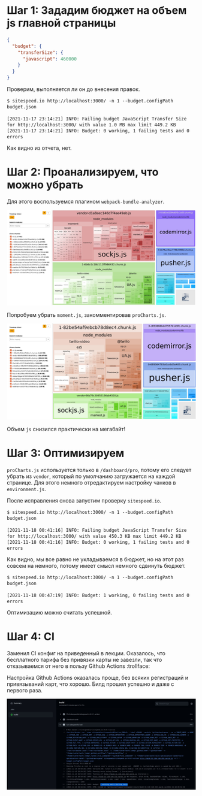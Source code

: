 # Шаг 1: Зададим бюджет на объем js главной страницы

```json
{
  "budget": {
    "transferSize": {
      "javascript": 460000
    }
  }
}
```

Проверим, выполняется ли он до внесения правок.

```
$ sitespeed.io http://localhost:3000/ -n 1 --budget.configPath budget.json

[2021-11-17 23:14:21] INFO: Failing budget JavaScript Transfer Size for http://localhost:3000/ with value 1.0 MB max limit 449.2 KB
[2021-11-17 23:14:21] INFO: Budget: 0 working, 1 failing tests and 0 errors
```

Как видно из отчета, нет.

# Шаг 2: Проанализируем, что можно убрать

Для этого воспользуемся плагином `webpack-bundle-analyzer`.

![Screenshot](results/before_opt.jpg?raw=true)

Попробуем убрать `moment.js`, закомментировав `proCharts.js`.

![Screenshot](results/after_opt.jpg?raw=true)

Объем `js` снизился практически на мегабайт!

# Шаг 3: Оптимизируем

`proCharts.js` используется только в `/dashboard/pro`, потому его следует убрать из `vendor`, который по умолчанию загружается на каждой странице.
Для этого немного отредактируем настройку чанков в `environment.js`.

После исправления снова запустим проверку `sitespeed.io`.

```
$ sitespeed.io http://localhost:3000/ -n 1 --budget.configPath budget.json

[2021-11-18 00:41:16] INFO: Failing budget JavaScript Transfer Size for http://localhost:3000/ with value 450.3 KB max limit 449.2 KB
[2021-11-18 00:41:16] INFO: Budget: 0 working, 1 failing tests and 0 errors
```

Как видно, мы все равно не укладываемся в бюджет, но на этот раз совсем на немного, потому имеет смысл немного сдвинуть бюджет.

```
$ sitespeed.io http://localhost:3000/ -n 1 --budget.configPath budget.json

[2021-11-18 00:47:19] INFO: Budget: 1 working, 0 failing tests and 0 errors
```

Оптимизацию можно считать успешной.

# Шаг 4: CI

Заменил CI конфиг на приведенный в лекции. Оказалось, что бесплатного тарифа без привязки карты не завезли,
так что отказываемся от него в пользу Github Actions :trollface:

Настройка Github Actions оказалась проще, без всяких регистраций и привязываний карт, что хорошо. Билд прошел успешно и даже с первого раза.

![Screenshot](results/CI.jpg?raw=true)

